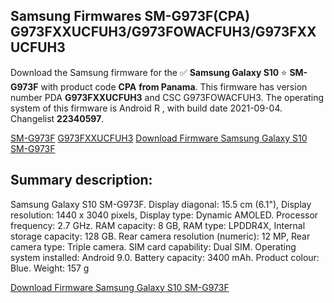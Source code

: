<h2>Samsung Firmwares SM-G973F(CPA) G973FXXUCFUH3/G973FOWACFUH3/G973FXXUCFUH3</h2>
Download the Samsung firmware for the ✅ <strong>Samsung Galaxy S10 </strong> ⭐ <strong>SM-G973F</strong> with product code <strong>CPA</strong> <strong> from Panama</strong>. This firmware has version number PDA <strong>G973FXXUCFUH3</strong> and CSC G973FOWACFUH3. The operating system of this firmware is Android R , with build date 2021-09-04. Changelist <strong>22340597</strong>.


[SM-G973F](https://samfirm.shop/samsung/model/SM-G973F)
[G973FXXUCFUH3](https://samfirm.shop/samsung/pda/G973FXXUCFUH3)
[Download Firmware Samsung Galaxy S10 SM-G973F](https://samfirm.shop/samsung/firmware/452318)
<h2>Summary description:</h2>
<p>Samsung Galaxy S10 SM-G973F. Display diagonal: 15.5 cm (6.1"), Display resolution: 1440 x 3040 pixels, Display type: Dynamic AMOLED. Processor frequency: 2.7 GHz. RAM capacity: 8 GB, RAM type: LPDDR4X, Internal storage capacity: 128 GB. Rear camera resolution (numeric): 12 MP, Rear camera type: Triple camera. SIM card capability: Dual SIM. Operating system installed: Android 9.0. Battery capacity: 3400 mAh. Product colour: Blue. Weight: 157 g</p>


[Download Firmware Samsung Galaxy S10 SM-G973F](https://samfirm.shop/samsung/firmware/452318)
